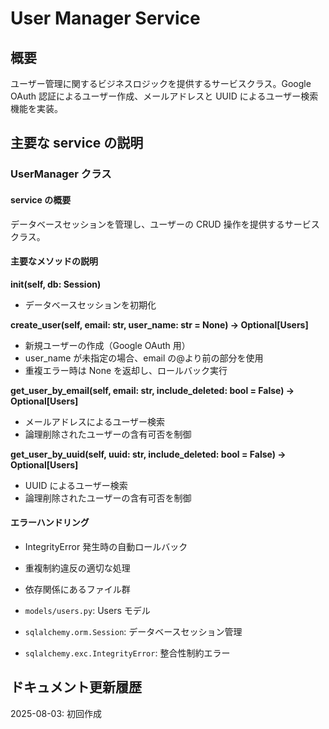# User Manager Service

## 概要

ユーザー管理に関するビジネスロジックを提供するサービスクラス。Google OAuth 認証によるユーザー作成、メールアドレスと UUID によるユーザー検索機能を実装。

## 主要な service の説明

### UserManager クラス

#### service の概要

データベースセッションを管理し、ユーザーの CRUD 操作を提供するサービスクラス。

#### 主要なメソッドの説明

****init**(self, db: Session)**

- データベースセッションを初期化

**create_user(self, email: str, user_name: str = None) -> Optional[Users]**

- 新規ユーザーの作成（Google OAuth 用）
- user_name が未指定の場合、email の@より前の部分を使用
- 重複エラー時は None を返却し、ロールバック実行

**get_user_by_email(self, email: str, include_deleted: bool = False) -> Optional[Users]**

- メールアドレスによるユーザー検索
- 論理削除されたユーザーの含有可否を制御

**get_user_by_uuid(self, uuid: str, include_deleted: bool = False) -> Optional[Users]**

- UUID によるユーザー検索
- 論理削除されたユーザーの含有可否を制御

#### エラーハンドリング

- IntegrityError 発生時の自動ロールバック
- 重複制約違反の適切な処理

- 依存関係にあるファイル群

- `models/users.py`: Users モデル
- `sqlalchemy.orm.Session`: データベースセッション管理
- `sqlalchemy.exc.IntegrityError`: 整合性制約エラー

## ドキュメント更新履歴

2025-08-03: 初回作成

